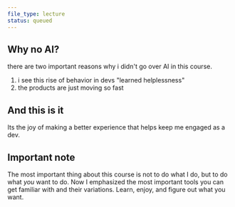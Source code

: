 ```yaml
---
file_type: lecture
status: queued
---
```


## Why no AI?

there are two important reasons why i didn't go over AI in this course.

1. i see this rise of behavior in devs "learned helplessness"
2. the products are just moving so fast

  
  
  
  
  
  
  
  
  
  
  
  
  
  
  
  
  

## And this is it

Its the joy of making a better experience that helps keep me engaged as a dev.

  
  
  
  
  
  
  
  
  
  
  
  
  
  
  
  
  

## Important note

The most important thing about this course is not to do what I do, but to do what _you_ want to do. Now I emphasized the most important tools you can get familiar with and their variations. Learn, enjoy, and figure out what you want.